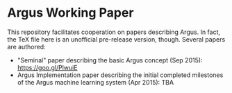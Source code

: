 Argus Working Paper
===================

This repository facilitates cooperation on papers describing Argus.
In fact, the TeX file here is an unofficial pre-release version, though.
Several papers are authored:

  * "Seminal" paper describing the basic Argus concept (Sep 2015): https://goo.gl/PlwuiE
  * Argus Implementation paper describing the initial completed milestones of the Argus machine learning system (Apr 2015): TBA

